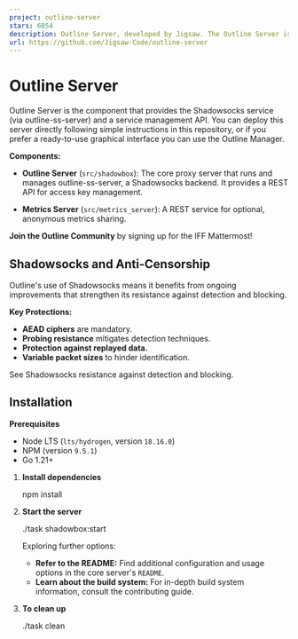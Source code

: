 ```yaml
---
project: outline-server
stars: 6054
description: Outline Server, developed by Jigsaw. The Outline Server is a proxy server that runs a Shadowsocks instance and provides a REST API for access key management.
url: https://github.com/Jigsaw-Code/outline-server
---
```


Outline Server
==============

Outline Server is the component that provides the Shadowsocks service (via outline-ss-server) and a service management API. You can deploy this server directly following simple instructions in this repository, or if you prefer a ready-to-use graphical interface you can use the Outline Manager.

**Components:**

-   **Outline Server** (`src/shadowbox`): The core proxy server that runs and manages outline-ss-server, a Shadowsocks backend. It provides a REST API for access key management.
    
-   **Metrics Server** (`src/metrics_server`): A REST service for optional, anonymous metrics sharing.
    

**Join the Outline Community** by signing up for the IFF Mattermost!

Shadowsocks and Anti-Censorship
-------------------------------

Outline's use of Shadowsocks means it benefits from ongoing improvements that strengthen its resistance against detection and blocking.

**Key Protections:**

-   **AEAD ciphers** are mandatory.
-   **Probing resistance** mitigates detection techniques.
-   **Protection against replayed data.**
-   **Variable packet sizes** to hinder identification.

See Shadowsocks resistance against detection and blocking.

Installation
------------

**Prerequisites**

-   Node LTS (`lts/hydrogen`, version `18.16.0`)
-   NPM (version `9.5.1`)
-   Go 1.21+

1.  **Install dependencies**
    
    npm install
    
2.  **Start the server**
    
    ./task shadowbox:start
    
    Exploring further options:
    
    -   **Refer to the README:** Find additional configuration and usage options in the core server's `README`.
    -   **Learn about the build system:** For in-depth build system information, consult the contributing guide.
3.  **To clean up**
    
    ./task clean
